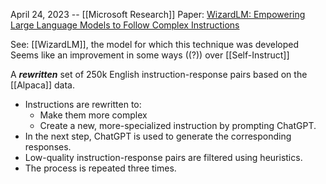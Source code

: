 April 24, 2023 -- [[Microsoft Research]]
Paper: [WizardLM: Empowering Large Language Models to Follow Complex Instructions](https://arxiv.org/abs/2304.12244)

See: [[WizardLM]], the model for which this technique was developed
Seems like an improvement in some ways ((?)) over [[Self-Instruct]]

A ***rewritten*** set of 250k English instruction-response pairs based on the [[Alpaca]] data.
- Instructions are rewritten to:
	- Make them more complex
	- Create a new, more-specialized instruction by prompting ChatGPT.
- In the next step, ChatGPT is used to generate the corresponding responses.
- Low-quality instruction-response pairs are filtered using heuristics.
- The process is repeated three times.